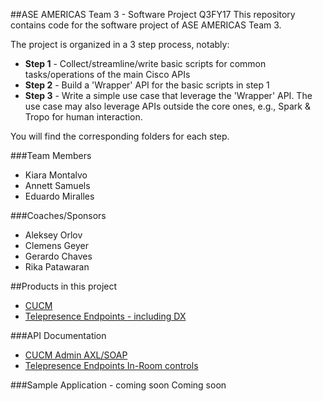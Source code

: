 ##ASE AMERICAS Team 3 - Software Project Q3FY17
This repository contains code for the software project of ASE AMERICAS Team 3.

The project is organized in a 3 step process, notably:
* **Step 1** - Collect/streamline/write basic scripts for common tasks/operations of the main Cisco APIs
* **Step 2** - Build a 'Wrapper' API for the basic scripts in step 1
* **Step 3** - Write a simple use case that leverage the 'Wrapper' API. The use case may also leverage APIs outside the core ones, e.g., Spark & Tropo for human interaction.

You will find the corresponding folders for each step.



###Team Members
* Kiara Montalvo
* Annett Samuels
* Eduardo Miralles



###Coaches/Sponsors
* Aleksey Orlov
* Clemens Geyer
* Gerardo Chaves
* Rika Patawaran



##Products in this project
* [CUCM](http://www.cisco.com/c/en/us/products/unified-communications/unified-communications-manager-callmanager/index.html)
* [Telepresence Endpoints - including DX](http://www.cisco.com/c/en/us/products/collaboration-endpoints/index.html)



###API Documentation
* [CUCM Admin AXL/SOAP](https://developer.cisco.com/site/axl/)
* [Telepresence Endpoints In-Room controls](http://www.cisco.com/c/dam/en/us/td/docs/telepresence/endpoint/ce81/sx-mx-in-room-control-guide-ce81.pdf)



###Sample Application - coming soon
Coming soon
